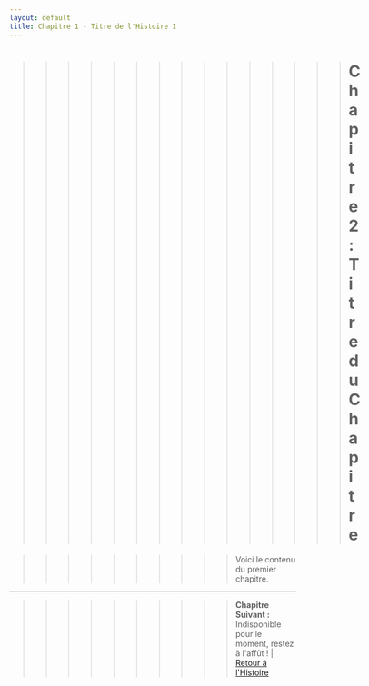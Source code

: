 ```yaml
---
layout: default
title: Chapitre 1 - Titre de l'Histoire 1
---
```


>>>>>>>>>>>>>>># Chapitre 2 : Titre du Chapitre

>>>>>>>>>>Voici le contenu du premier chapitre.

---

>>>>>>>>>>**Chapitre Suivant :** Indisponible pour le moment, restez à l'affût ! | [Retour à l'Histoire](index.md)


